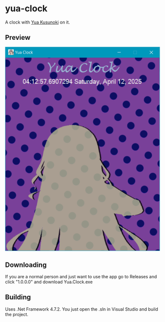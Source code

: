 # yua-clock
A clock with [Yua Kusunoki](https://scienceadventure.wiki.gg/wiki/Kusunoki_Yua) on it.

## Preview
![image](preview.png)

## Downloading
If you are a normal person and just want to use the app go to Releases and click "1.0.0.0" and download Yua.Clock.exe

## Building
Uses .Net Framework 4.7.2. You just open the .sln in Visual Studio and build the project.
